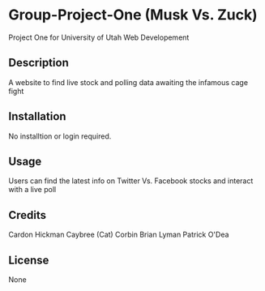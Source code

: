 # Group-Project-One (Musk Vs. Zuck)
Project One for University of Utah Web Developement


## Description
A website to find live stock and polling data awaiting the infamous cage fight


## Installation
No installtion or login required.


## Usage
Users can find the latest info on Twitter Vs. Facebook stocks and interact with a live poll


## Credits
Cardon Hickman
Caybree (Cat) Corbin
Brian Lyman
Patrick O'Dea


## License
None

